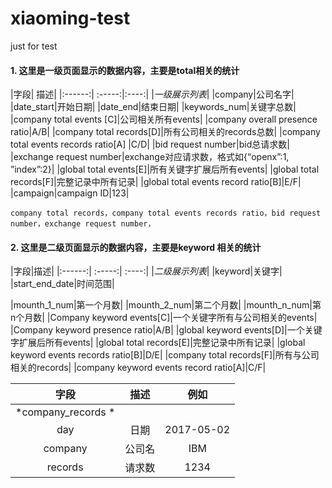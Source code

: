# xiaoming-test
just for test
#### 1. 这里是一级页面显示的数据内容，主要是total相关的统计

|字段| 描述|
|:------:| :-----:|:----:|
|*一级展示列表*|
|company|公司名字|
|date_start|开始日期|
|date_end|结束日期|
|keywords_num|关键字总数|
|company total events [C]|公司相关所有events|
|company overall presence ratio|A/B|
|company total records[D]|所有公司相关的records总数|
|company total events records ratio[A] |C/D|
|bid request number|bid总请求数|
|exchange request number|exchange对应请求数，格式如{“openx”:1, ”index”:2}|
|global total events[E]|所有关键字扩展后所有events|
|global total records[F]|完整记录中所有记录|
|global total events record ratio[B]|E/F|
|campaign|campaign  ID|123|

```
company total records，company total events records ratio，bid request number，exchange request number，

```

#### 2. 这里是二级页面显示的数据内容，主要是keyword 相关的统计

|字段|描述|
|:------:| :-----:| :----:|
|*二级展示列表*|
|keyword|关键字|
|start_end_date|时间范围|



|mounth_1_num|第一个月数|
|mounth_2_num|第二个月数|
|mounth_n_num|第 n个月数|
|Company keyword events[C]|一个关键字所有与公司相关的events|
|Company  keyword presence ratio|A/B|
|global keyword events[D]|一个关键字扩展后所有events|
|global total records[E]|完整记录中所有记录|
|global  keyword events records  ratio[B]|D/E|
|company total   records[F]|所有与公司相关的records|
|company keyword events record ratio[A]|C/F|

  |字段| 描述|例如|
  |:--------:| :-----:| :----: |
  | *company_records *|
  |day|日期|2017-05-02|
  |company|公司名|IBM|
  |records|请求数|1234|

